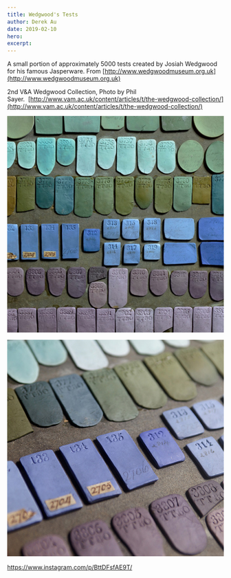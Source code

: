 ```yaml
---
title: Wedgwood's Tests
author: Derek Au
date: 2019-02-10
hero: 
excerpt: 
---
```


A small portion of approximately 5000 tests created by Josiah Wedgwood for his famous Jasperware. From [http://www.wedgwoodmuseum.org.uk](http://www.wedgwoodmuseum.org.uk)

2nd V&A Wedgwood Collection, Photo by Phil Sayer.  [http://www.vam.ac.uk/content/articles/t/the-wedgwood-collection/](http://www.vam.ac.uk/content/articles/t/the-wedgwood-collection/)

![](./images/squareWedgwood_p014.jpg)
    
![](./images/Art-Fund_3.jpg)
    

https://www.instagram.com/p/BttDFsfAE9T/
